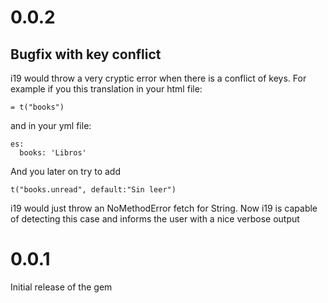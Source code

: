 # 0.0.2

## Bugfix with key conflict

i19 would throw a very cryptic error when there is a conflict of keys.
For example if you this translation in your html file:

    = t("books")

and in your yml file:

    es:
      books: 'Libros'

And you later on try to add

    t("books.unread", default:"Sin leer")

i19 would just throw an NoMethodError fetch for String. Now i19 is capable of detecting this case and informs the user with a nice verbose output

# 0.0.1

Initial release of the gem
